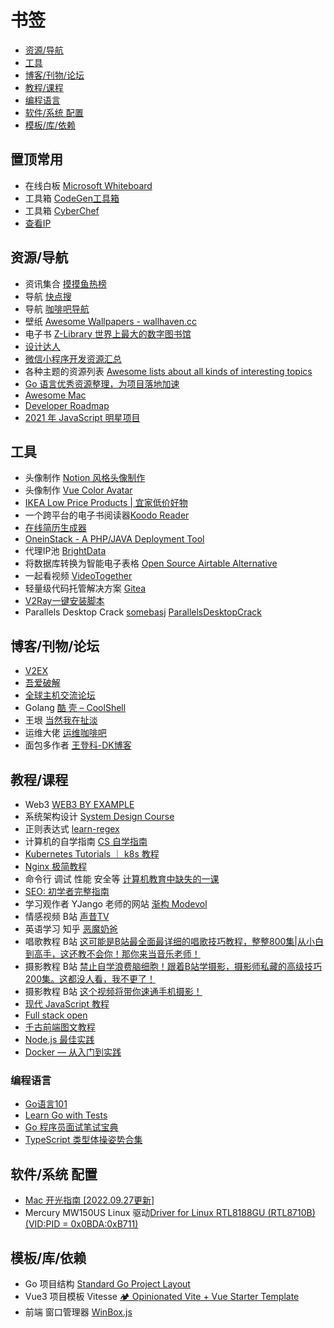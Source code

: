 # 书签

- [资源/导航](#资源导航)
- [工具](#工具)
- [博客/刊物/论坛](#博客刊物论坛)
- [教程/课程](#教程课程)
- [编程语言](#编程语言)
- [软件/系统 配置](#软件系统-配置)
- [模板/库/依赖](#模板库依赖)

## 置顶常用

- 在线白板 [Microsoft Whiteboard](https://whiteboard.office.com/)
- 工具箱 [CodeGen工具箱](https://1024doc.com/)
- 工具箱 [CyberChef](https://gchq.github.io/CyberChef/)
- [查看IP](https://ip.skk.moe/)

## 资源/导航

- 资讯集合 [摸摸鱼热榜](https://momoyu.cc/)
- 导航 [快点搜](https://quickso.cn/)
- 导航 [咖啡吧导航](https://ops-coffee.cn/)
- 壁纸 [Awesome Wallpapers - wallhaven.cc](https://wallhaven.cc/)
- 电子书 [Z-Library 世界上最大的数字图书馆](https://zh.z-lib.org/)
- [设计达人](https://www.shejidaren.com/)
- [微信小程序开发资源汇总](https://github.com/justjavac/awesome-wechat-weapp)
- 各种主题的资源列表 [Awesome lists about all kinds of interesting topics](https://github.com/sindresorhus/awesome)
- [Go 语言优秀资源整理，为项目落地加速](https://github.com/shockerli/go-awesome)
- [Awesome Mac](https://github.com/jaywcjlove/awesome-mac)
- [Developer Roadmap](https://github.com/kamranahmedse/developer-roadmap)
- [2021 年 JavaScript 明星项目](https://risingstars.js.org/2021/zh)

## 工具

- 头像制作 [Notion 风格头像制作](https://notion-avatar.vercel.app/zh)
- 头像制作 [Vue Color Avatar](https://vue-color-avatar.vercel.app)
- [IKEA Low Price Products | 宜家低价好物](https://ikea-lp.netlify.app)
- 一个跨平台的电子书阅读器[Koodo Reader](https://github.com/troyeguo/koodo-reader)
- [在线简历生成器](https://github.com/visiky/resume)
- [OneinStack - A PHP/JAVA Deployment Tool](https://github.com/oneinstack/oneinstack)
- 代理IP池 [BrightData](https://brightdata.com/)
- 将数据库转换为智能电子表格 [Open Source Airtable Alternative](https://github.com/nocodb/nocodb)
- 一起看视频 [VideoTogether](https://github.com/VideoTogether/VideoTogether)
- 轻量级代码托管解决方案 [Gitea](https://gitea.io/zh-cn/)
- [V2Ray一键安装脚本](https://github.com/233boy/v2ray/wiki)
- Parallels Desktop Crack [somebasj](https://github.com/somebasj) [ParallelsDesktopCrack](https://git.icrack.day/somebasj/ParallelsDesktopCrack)

## 博客/刊物/论坛

- [V2EX](https://www.v2ex.com/)
- [吾爱破解](https://www.52pojie.cn/)
- [全球主机交流论坛](https://hostloc.com/forum.php)
- Golang [酷 壳 – CoolShell](https://coolshell.cn)
- 王垠 [当然我在扯淡](https://www.yinwang.org)
- 运维大佬 [运维咖啡吧](https://blog.ops-coffee.cn/)
- 面包多作者 [王登科-DK博客](https://greatdk.com/)

## 教程/课程

- Web3 [WEB3 BY EXAMPLE](https://www.web3byexample.com/)
- 系统架构设计 [System Design Course](https://github.com/karanpratapsingh/system-design)
- 正则表达式 [learn-regex](https://github.com/ziishaned/learn-regex/blob/master/translations/README-cn.md)
- 计算机的自学指南 [CS 自学指南](https://github.com/PKUFlyingPig/cs-self-learning)
- [Kubernetes Tutorials ｜ k8s 教程](https://github.com/guangzhengli/k8s-tutorials)
- [Nginx 极简教程](https://github.com/dunwu/nginx-tutorial)
- 命令行 调试 性能 安全等 [计算机教育中缺失的一课](https://github.com/missing-semester-cn/missing-semester-cn.github.io)
- [SEO: 初学者完整指南](https://ahrefs.com/zh/seo)
- 学习观作者 YJango 老师的网站 [渐构 Modevol](https://www.modevol.com/)
- 情感视频 B站 [声昔TV](https://space.bilibili.com/1426112202)
- 英语学习 知乎 [恶魔奶爸](https://www.zhihu.com/people/e-miao-de-nai-ba/posts)
- 唱歌教程 B站 [这可能是B站最全面最详细的唱歌技巧教程，整整800集|从小白到高手，这还教不会你！那你来当音乐老师！](https://www.bilibili.com/video/BV1dU4y1d7V9)
- 摄影教程 B站 [禁止自学浪费脑细胞！跟着B站学摄影，摄影师私藏的高级技巧200集。这都没人看，我不更了！](https://www.bilibili.com/video/BV1ZS4y1U7GB)
- 摄影教程 B站 [这个视频将带你速通手机摄影！](https://www.bilibili.com/video/BV1ge4y177x1)
- [现代 JavaScript 教程](https://zh.javascript.info/)
- [Full stack open](https://fullstackopen.com/)
- [千古前端图文教程](https://github.com/qianguyihao/Web)
- [Node.js 最佳实践](https://github.com/goldbergyoni/nodebestpractices/blob/master/README.chinese.md)
- [Docker — 从入门到实践](https://vuepress.mirror.docker-practice.com/)

### 编程语言

- [Go语言101](https://gfw.go101.org)
- [Learn Go with Tests](https://github.com/quii/learn-go-with-tests)
- [Go 程序员面试笔试宝典](https://golang.design/go-questions/)
- [TypeScript 类型体操姿势合集](https://github.com/type-challenges/type-challenges/blob/main/README.zh-CN.md)

## 软件/系统 配置

- [Mac 开光指南 [2022.09.27更新]](https://shockerli.net/post/mac-initialize/)
- Mercury MW150US Linux 驱动[Driver for Linux RTL8188GU (RTL8710B) (VID:PID = 0x0BDA:0xB711)](https://github.com/McMCCRU/rtl8188gu)

## 模板/库/依赖

- Go 项目结构 [Standard Go Project Layout](https://github.com/golang-standards/project-layout)
- Vue3 项目模板 Vitesse [🏕 Opinionated Vite + Vue Starter Template](https://github.com/antfu/vitesse)
- 前端 窗口管理器 [WinBox.js](https://github.com/nextapps-de/winbox)
